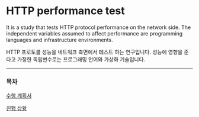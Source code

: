 # HTTP performance test

It is a study that tests HTTP protocol performance on the network side. The independent variables assumed to affect performance are programming languages and infrastructure environments.

HTTP 프로토콜 성능을 네트워크 측면에서 테스트 하는 연구입니다. 성능에 영향을 준다고 가정한 독립변수로는 프로그래밍 언어와 가상화 기술입니다. 

---

### 목차

[수행 계획서](https://www.notion.so/d6462ea93e034ce9a42b73af724c27d0)

[진행 상황](https://www.notion.so/SW-capstone-design-120c86c5b1cb4c6084761fc9ad93fee4)
